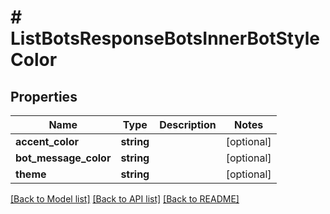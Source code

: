 # # ListBotsResponseBotsInnerBotStyleColor

## Properties

Name | Type | Description | Notes
------------ | ------------- | ------------- | -------------
**accent_color** | **string** |  | [optional]
**bot_message_color** | **string** |  | [optional]
**theme** | **string** |  | [optional]

[[Back to Model list]](../../README.md#models) [[Back to API list]](../../README.md#endpoints) [[Back to README]](../../README.md)
